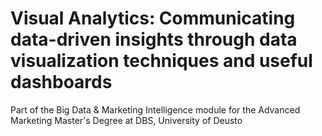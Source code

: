 # Visual Analytics: Communicating data-driven insights through data visualization techniques and useful dashboards

Part of the Big Data & Marketing Intelligence module for the Advanced Marketing Master's Degree at DBS, University of Deusto
